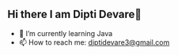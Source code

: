 ## Hi there I am Dipti Devare👋

<!--
**Diptidevare/Diptidevare** is a ✨ _special_ ✨ repository because its `README.md` (this file) appears on your GitHub profile.

Here are some ideas to get you started:-->

- 🌱 I’m currently learning Java
- 📫 How to reach me: diptidevare3@gmail.com
